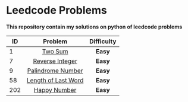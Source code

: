 # Leedcode Problems 

**This repository contain my solutions on python of leedcode problems**

| ID        | Problem           | Difficulty |
| ------------- |:-------------:|:-------------:|
| 1      | [Two Sum](1-two-sum) | **Easy** |
| 7      | [Reverse Integer](7-reverse-integer) | **Easy** |
| 9      | [Palindrome Number](9-palindrome-number) | **Easy** |
| 58      | [Length of Last Word](58-length-of-last-word) | **Easy** |
| 202      | [Happy Number](202-happy-number) | **Easy** |

